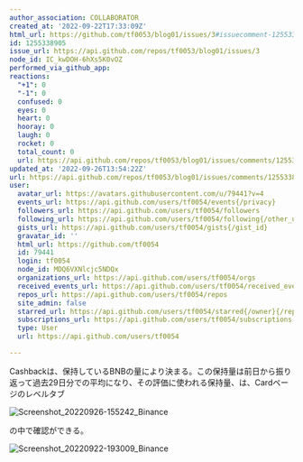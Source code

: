 ```yaml
---
author_association: COLLABORATOR
created_at: '2022-09-22T17:33:09Z'
html_url: https://github.com/tf0053/blog01/issues/3#issuecomment-1255338905
id: 1255338905
issue_url: https://api.github.com/repos/tf0053/blog01/issues/3
node_id: IC_kwDOH-6hXs5K0vOZ
performed_via_github_app: 
reactions:
  "+1": 0
  "-1": 0
  confused: 0
  eyes: 0
  heart: 0
  hooray: 0
  laugh: 0
  rocket: 0
  total_count: 0
  url: https://api.github.com/repos/tf0053/blog01/issues/comments/1255338905/reactions
updated_at: '2022-09-26T13:54:22Z'
url: https://api.github.com/repos/tf0053/blog01/issues/comments/1255338905
user:
  avatar_url: https://avatars.githubusercontent.com/u/79441?v=4
  events_url: https://api.github.com/users/tf0054/events{/privacy}
  followers_url: https://api.github.com/users/tf0054/followers
  following_url: https://api.github.com/users/tf0054/following{/other_user}
  gists_url: https://api.github.com/users/tf0054/gists{/gist_id}
  gravatar_id: ''
  html_url: https://github.com/tf0054
  id: 79441
  login: tf0054
  node_id: MDQ6VXNlcjc5NDQx
  organizations_url: https://api.github.com/users/tf0054/orgs
  received_events_url: https://api.github.com/users/tf0054/received_events
  repos_url: https://api.github.com/users/tf0054/repos
  site_admin: false
  starred_url: https://api.github.com/users/tf0054/starred{/owner}{/repo}
  subscriptions_url: https://api.github.com/users/tf0054/subscriptions
  type: User
  url: https://api.github.com/users/tf0054

---
```

Cashbackは、保持しているBNBの量により決まる。この保持量は前日から振り返って過去29日分での平均になり、その評価に使われる保持量、は、Cardページのレベルタブ

![Screenshot_20220926-155242_Binance](https://user-images.githubusercontent.com/79441/192294467-e69736ff-1974-4bf7-aca5-9c6104f39bc0.jpg)


の中で確認ができる。

![Screenshot_20220922-193009_Binance](https://user-images.githubusercontent.com/79441/191813414-be94804f-f6fb-42f6-94a7-45405a3c46ec.jpg)
